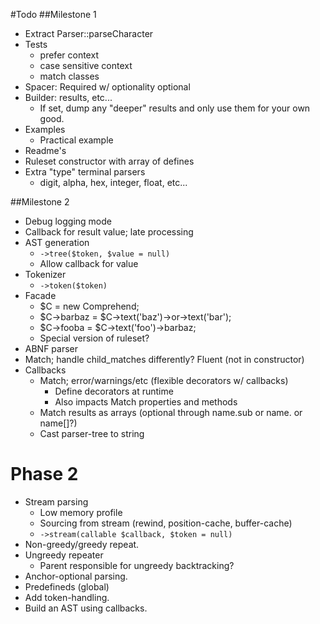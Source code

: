 #Todo
##Milestone 1 
 -  Extract Parser::parseCharacter
 -  Tests
     -  prefer context
     -  case sensitive context
     -  match classes
 -  Spacer: Required w/ optionality optional	        
 -  Builder: results, etc...
	 -	If set, dump any "deeper" results and only use them for your own good.
 -	Examples
     - Practical example
 -	Readme's
 -  Ruleset constructor with array of defines
 -  Extra "type" terminal parsers
     -  digit, alpha, hex, integer, float, etc...

##Milestone 2
-	Debug logging mode
-   Callback for result value; late processing
-   AST generation
     -  `->tree($token, $value = null)`
     -  Allow callback for value
-   Tokenizer
     -  `->token($token)`
-	Facade
     -  $C = new Comprehend;
	 -  $C->barbaz = $C->text('baz')->or->text('bar');
	 -  $C->fooba = $C->text('foo')->barbaz;	
	 -  Special version of ruleset?
-	ABNF parser
-	Match; handle child_matches differently? Fluent (not in constructor)
-	Callbacks
	 -	Match; error/warnings/etc (flexible decorators w/ callbacks)
		 -	Define decorators at runtime
		 -	Also impacts Match properties and methods
	 -	Match results as arrays (optional through name.sub or name. or name[]?)
	 -	Cast parser-tree to string

Phase 2
=======
-   Stream parsing
     -  Low memory profile
     -  Sourcing from stream (rewind, position-cache, buffer-cache)
     -  `->stream(callable $callback, $token = null)`    
-	Non-greedy/greedy repeat.
-	Ungreedy repeater
	 -	Parent responsible for ungreedy backtracking?
-	Anchor-optional parsing.
-	Predefineds (global)
-	Add token-handling.
-	Build an AST using callbacks.
